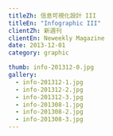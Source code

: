 ```yaml
---
titleZh: 信息可視化設計 III
titleEn: "Infographic III"
clientZh: 新週刊
clientEn: Neweekly Magazine
date: 2013-12-01
category: graphic

thumb: info-201312-0.jpg
gallery:
  - info-201312-1.jpg
  - info-201312-2.jpg
  - info-201312-3.jpg
  - info-201308-1.jpg
  - info-201308-2.jpg
  - info-201308-3.jpg
---
```

